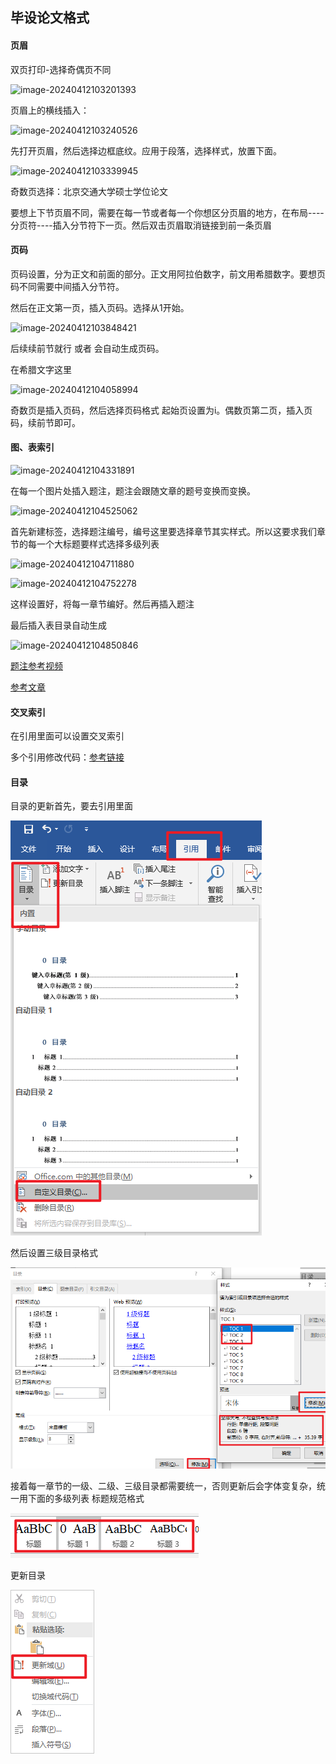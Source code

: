 ## 毕设论文格式

#### 页眉

双页打印-选择奇偶页不同

![image-20240412103201393](C:\Users\a\AppData\Roaming\Typora\typora-user-images\image-20240412103201393.png)

页眉上的横线插入：

![image-20240412103240526](C:\Users\a\AppData\Roaming\Typora\typora-user-images\image-20240412103240526.png)

先打开页眉，然后选择边框底纹。应用于段落，选择样式，放置下面。

![image-20240412103339945](C:\Users\a\AppData\Roaming\Typora\typora-user-images\image-20240412103339945.png)

奇数页选择：北京交通大学硕士学位论文

要想上下节页眉不同，需要在每一节或者每一个你想区分页眉的地方，在布局----分页符----插入分节符下一页。然后双击页眉取消链接到前一条页眉

#### 页码

页码设置，分为正文和前面的部分。正文用阿拉伯数字，前文用希腊数字。要想页码不同需要中间插入分节符。

然后在正文第一页，插入页码。选择从1开始。

![image-20240412103848421](C:\Users\a\AppData\Roaming\Typora\typora-user-images\image-20240412103848421.png)

后续续前节就行 或者 会自动生成页码。

在希腊文字这里

![image-20240412104058994](C:\Users\a\AppData\Roaming\Typora\typora-user-images\image-20240412104058994.png)

奇数页是插入页码，然后选择页码格式 起始页设置为i。偶数页第二页，插入页码，续前节即可。

#### 图、表索引

![image-20240412104331891](C:\Users\a\AppData\Roaming\Typora\typora-user-images\image-20240412104331891.png)

在每一个图片处插入题注，题注会跟随文章的题号变换而变换。

![image-20240412104525062](C:\Users\a\AppData\Roaming\Typora\typora-user-images\image-20240412104525062.png)

首先新建标签，选择题注编号，编号这里要选择章节其实样式。所以这要求我们章节的每一个大标题要样式选择多级列表

![image-20240412104711880](C:\Users\a\AppData\Roaming\Typora\typora-user-images\image-20240412104711880.png)

![image-20240412104752278](C:\Users\a\AppData\Roaming\Typora\typora-user-images\image-20240412104752278.png)

这样设置好，将每一章节编好。然后再插入题注

最后插入表目录自动生成

![image-20240412104850846](C:\Users\a\AppData\Roaming\Typora\typora-user-images\image-20240412104850846.png)

[题注参考视频](https://v.qq.com/x/page/w0389rwwct8.html)

[参考文章](https://blog.csdn.net/Dontla/article/details/122472712)

#### 交叉索引

在引用里面可以设置交叉索引

多个引用修改代码：[参考链接](https://blog.csdn.net/dally2/article/details/128619537)

#### 目录

目录的更新首先，要去引用里面

![image-20240412153607724](assets/image-20240412153607724.png)

然后设置三级目录格式

![image-20240412153656218](assets/image-20240412153656218.png)

接着每一章节的一级、二级、三级目录都需要统一，否则更新后会字体变复杂，统一用下面的多级列表 标题规范格式

![image-20240412153749639](assets/image-20240412153749639.png)

更新目录

![image-20240412153834041](assets/image-20240412153834041.png)